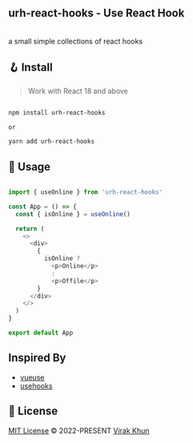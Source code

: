 <p align="center">
  <h2>
    urh-react-hooks - Use React Hook
  </h2>
  <br />
  <span>
    a small simple collections of react hooks
  </span>
</p>

## 🪝 Install

> Work with React 18 and above

```bash

npm install urh-react-hooks

or

yarn add urh-react-hooks
```

## 💅 Usage

```ts

import { useOnline } from 'urh-react-hooks'

const App = () => {
  const { isOnline } = useOnline()

  return (
    <>
      <div>
        {  
          isOnline ? 
            <p>Online</p>
            :
            <p>Offile</p>
        }
      </div>
    </>
  )
}

export default App
```

## Inspired By

- [vueuse](https://vueuse.org/)
- [usehooks](https://usehooks.com/)

## 📃 License

[MIT License](https://github.com/vueuse/vueuse/blob/main/LICENSE) © 2022-PRESENT [Virak Khun](https://github.com/virakkhun)
